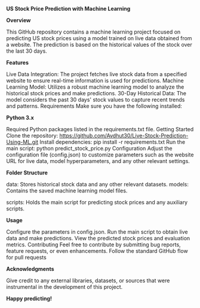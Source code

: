 
__US Stock Price Prediction with Machine Learning__


**Overview**


This GitHub repository contains a machine learning project focused on predicting US stock prices using a model trained on live data obtained from a website. The prediction is based on the historical values of the stock over the last 30 days.


**Features**


Live Data Integration: The project fetches live stock data from a specified website to ensure real-time information is used for predictions.
Machine Learning Model: Utilizes a robust machine learning model to analyze the historical stock prices and make predictions.
30-Day Historical Data: The model considers the past 30 days' stock values to capture recent trends and patterns.
Requirements
Make sure you have the following installed:

**Python 3.x**


Required Python packages listed in the requirements.txt file.
Getting Started
Clone the repository: https://github.com/Avdhut30/Live-Stock-Prediction-Using-ML.git
Install dependencies: pip install -r requirements.txt
Run the main script: python predict_stock_price.py
Configuration
Adjust the configuration file (config.json) to customize parameters such as the website URL for live data, model hyperparameters, and any other relevant settings.

**Folder Structure**


data: Stores historical stock data and any other relevant datasets.
models: Contains the saved machine learning model files.

scripts: Holds the main script for predicting stock prices and any auxiliary scripts.



**Usage**


Configure the parameters in config.json.
Run the main script to obtain live data and make predictions.
View the predicted stock prices and evaluation metrics.
Contributing
Feel free to contribute by submitting bug reports, feature requests, or even enhancements. Follow the standard GitHub flow for pull requests

**Acknowledgments**


Give credit to any external libraries, datasets, or sources that were instrumental in the development of this project.

**Happy predicting!**
